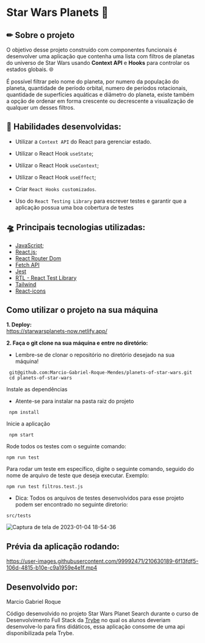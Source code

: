 # Star Wars Planets :milky_way:
## ✏ Sobre o projeto

O objetivo desse projeto construído com componentes funcionais é desenvolver uma aplicação que contenha uma lista com filtros de planetas do universo de Star Wars usando <strong/>Context API</strong> e <strong/>Hooks</strong> para controlar os estados globais. :globe_with_meridians:

É possível filtrar pelo nome do planeta, por numero da população do planeta, quantidade de período orbital, numero de períodos rotacionais, quantidade de superfícies aquáticas e diâmetro do planeta, existe também a opção de ordenar em forma crescente ou decrescente a visualização de qualquer um desses filtros. 

## :wrench: Habilidades desenvolvidas:

* Utilizar a `Context API` do React para gerenciar estado.

* Utilizar o React Hook `useState`;

* Utilizar o React Hook `useContext`;

* Utilizar o React Hook `useEffect`;

* Criar `React Hooks customizados`.

* Uso do `React Testing Library` para escrever testes e garantir que a aplicação possua uma boa cobertura de testes

## :flying_saucer: Principais tecnologias utilizadas: 
- [JavaScript](https://developer.mozilla.org/pt-BR/docs/Web/JavaScript);
- [React.js](https://pt-br.reactjs.org/);
- [React Router Dom](https://reactrouter.com/en/main)
- [Fetch API](https://developer.mozilla.org/pt-BR/docs/Web/API/Fetch_API)
- [Jest](https://jestjs.io/pt-BR/)
- [RTL - React Test Library](https://testing-library.com/docs/react-testing-library/intro/)
- [Tailwind](https://tailwindcss.com/)
- [React-icons](https://react-icons.github.io/react-icons/)

## Como utilizar o projeto na sua máquina
<strong>1. Deploy:</strong>
</br>
https://starwarsplanets-now.netlify.app/

<strong>2. Faça o git clone na sua máquina e entre no diretório:</strong>
 - Lembre-se de clonar o repositório no diretório desejado na sua máquina!
 ```
  git@github.com:Marcio-Gabriel-Roque-Mendes/planets-of-star-wars.git
  cd planets-of-star-wars
 ```
 Instale as dependências
 - Atente-se para instalar na pasta raiz do projeto
```
 npm install
```
Inicie a aplicação 
```
 npm start
```
Rode todos os testes com o seguinte comando:
```
npm run test 
```
Para rodar um teste em específico, digite o seguinte comando, seguido do nome de arquivo de teste que deseja executar. Exemplo:
```
npm run test filtros.test.js
```
- Dica: Todos os arquivos de testes desenvolvidos para esse projeto podem ser encontrado no seguinte diretorio:
```
src/tests
```
![Captura de tela de 2023-01-04 18-54-36](https://user-images.githubusercontent.com/99992471/210657274-f363a868-3b15-4e12-94aa-b7ee87af18a5.png)

## Prévia da aplicação rodando:

https://user-images.githubusercontent.com/99992471/210630189-6f13fdf5-106d-4815-b10e-c9a1959e4e1f.mp4


## Desenvolvido por: 
Marcio Gabriel Roque

Código desenvolvido no projeto Star Wars Planet Search durante o curso de Desenvolvimento Full Stack da [Trybe](https://www.betrybe.com/) no qual os alunos deveriam desenvolve-lo para fins didáticos, essa aplicação consome de uma api disponibilizada pela Trybe.

